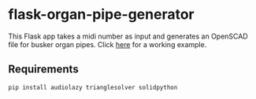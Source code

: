 # flask-organ-pipe-generator

This Flask app takes a midi number as input and generates an OpenSCAD file for busker organ pipes. Click [here](http://organpipes.pythonanywhere.com/) for a working example. 

## Requirements
`pip install audiolazy trianglesolver solidpython`
